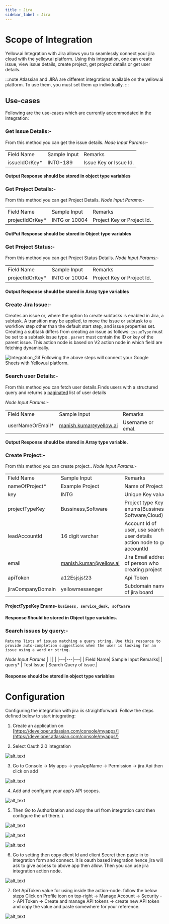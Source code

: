 ```yaml
---
title : Jira
sidebar_label : Jira
---
```


# Scope of Integration
Yellow.ai Integration with Jira allows you to seamlessly connect your jira cloud with the yellow.ai platform. Using this integration, one can create issue, view issue details, create project, get project details or get user details.

:::note
Atlassian and JIRA are different integrations available on the yellow.ai platform. To use them, you must set them up individually.
:::

## Use-cases 
Following are the use-cases which are currently accommodated in the Integration:


### Get Issue Details:-  
  From this method you can get the issue details. 
 _Node Input Params:-_                        

|  |  |  |
|---|---|---|
| Field Name | Sample Input | Remarks|
| issueIdOrKey* | INTG-189 | Issue Key or Issue Id.|

#### Output Response should be stored in object type variables 


### Get Project Details:-
 From this method you can get Project Details.
 _Node Input Params:-_

|  |  |  |
|---|---|---|
| Field Name| Sample Input| Remarks|
| projectIdOrKey* | INTG or 10004 | Project Key or Project Id.|

  #### OutPut Response should be stored in Object  type variables

### Get Project Status:-
   From this method you can get Project Status Details.
  _Node Input Params:-_ 

 |  |  |  |
|---|---|---|
| Field Name| Sample Input| Remarks|
| projectIdOrKey* | INTG or 10004 | Project Key or Project Id.|

  #### Output Response should be stored in Array type variables



### Create Jira Issue:- 
Creates an issue or, where the option to create subtasks is enabled in Jira, a subtask. A transition may be applied, to move the issue or subtask to a workflow step other than the default start step, and issue properties set.
    Creating a subtask differs from creating an issue as follows:
    `issueType` must be set to a subtask issue type .
    `parent` must contain the ID or key of the parent issue.
    This action node is based on V2 action node in which field are fetching dynamically.
   
  ![Integration_Gif](https://cdn.yellowmessenger.com/E65lUhBYmzg41659070058326.gif)
  Following the above steps will connect your Google Sheets with Yellow.ai platform.

### Search user Details:-
  From this method you can fetch user details.Finds users with a structured query and returns a [paginated](https://developer.atlassian.com/cloud/jira/platform/rest/v3/intro/#pagination) list of user details

_Node Input Params:-_

|  |  |  |
|---|---|---|
| Field Name| Sample Input| Remarks|
| userNameOrEmail*| manish.kumar@yellow.ai| Username or emal.|

#### Output Response should be stored in Array type variable.

### Create Project:- 
   From this method you can create project..
  _Node Input Params:-_ 

|  |  |  |
|---|---|---|
| Field Name | Sample Input | Remarks |
| nameOfProject* | Example Project | Name of Project |
| key| INTG| Unique Key value |
| projectTypeKey| Bussiness,Software | Project type Key enums(Bussiness, Software,Cloud)|
| leadAccountId| 16 digit varchar | Account Id of user, use search user details action node to get accountId|
| email | manish.kumar@yellow.ai | Jira Email address of person who creating project|
| apiToken| a12Esjsjs!23| Api Token|
| jiraCompanyDomain| yellowmessenger| Subdomain name of jira board|

 #### ProjectTypeKey Enums- `business, service_desk, software`
 #### Response Should be stored in Object type variables.



### Search issues by query:- 
    Returns lists of issues matching a query string. Use this resource to provide auto-completion suggestions when the user is looking for an issue using a word or string.

_Node Input Params_
|  |  |  |
|---|---|---|
| Field Name| Sample Input Remarks|
| query* | Test Issue | Search Query of issue.|

 #### Response should be stored in object type variables


# Configuration

Configuring the integration with jira iis straightforward. Follow the steps defined below to start integrating:

1. Create an application on [https://developer.atlassian.com/console/myapps/](https://developer.atlassian.com/console/myapps/)

2. Select Oauth 2.0 integration 

![alt_text](https://cdn.yellowmessenger.com/TGZ0kqG4h79e1658993552653.png "image_tooltip")

3. Go to Console -> My apps -> youAppName -> Permission -> jira Api  then click on add  

![alt_text](https://cdn.yellowmessenger.com/7iSCsKEKczOD1658993957398.png "image_tooltip")

4. Add and configure your app’s API scopes.



![alt_text](https://cdn.yellowmessenger.com/7iSCsKEKczOD1658993957398.png "image_tooltip")

5. Then Go to Authorization and copy the url from integration card then configure the url there. \

![alt_text](https://cdn.yellowmessenger.com/7CvlfU4omlpP1658994104038.png "image_tooltip")


![alt_text](https://cdn.yellowmessenger.com/rt9Dk704U1r31658994142607.png "image_tooltip")

![alt_text](https://cdn.yellowmessenger.com/mSWay36LfoOU1658994204859.png "image_tooltip")

6. Go to setting then copy client Id and client Secret then paste in to integration form and connect. It is oauth based integration hence jira will ask to give access to above app then allow. Then you can use jira integration action node.


![alt_text](https://cdn.yellowmessenger.com/KJI6MKPEM00A1658994256776.png "image_tooltip")

7. Get ApiToken value for using inside the action-node. follow the below steps
   Click on Profile icon on top-right -> Manage Account -> Security -> API Token -> Create and manage API tokens -> create new API token and copy the value and paste somewhere for your reference. 

![alt_text](https://cdn.yellowmessenger.com/egTVdRkrWqwu1659068555096.png "image_tooltip")
